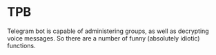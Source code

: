 # TPB
Telegram bot is capable of administering groups, as well as decrypting voice messages. So there are a number of funny (absolutely idiotic) functions.
